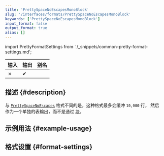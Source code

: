 ```yaml
---
title: 'PrettySpaceNoEscapesMonoBlock'
slug: '/interfaces/formats/PrettySpaceNoEscapesMonoBlock'
keywords: ['PrettySpaceNoEscapesMonoBlock']
input_format: false
output_format: true
alias: []
---
```


import PrettyFormatSettings from './_snippets/common-pretty-format-settings.md';

| 输入 | 输出  | 别名 |
|-------|---------|-------|
| ✗     | ✔       |       |

## 描述 {#description}

与 [`PrettySpaceNoEscapes`](./PrettySpaceNoEscapes.md) 格式不同的是，这种格式最多会缓冲 `10,000` 行，
然后作为一个单独的表输出，而不是通过 [块](/development/architecture#block)。

## 示例用法 {#example-usage}

## 格式设置 {#format-settings}

<PrettyFormatSettings/>
